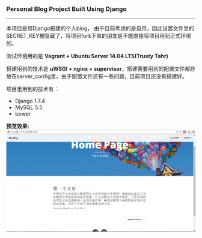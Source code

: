 ### Personal Blog Project Built Using Django
---
本项目是用Django搭建的个人blog， 由于目前考虑的是自用，因此设置文件里的SECRET_KEY被隐藏了，将项目fork下来的朋友是不能直接将项目用到正式环境的。  


测试环境用的是 **Vagrant + Ubuntu Server 14.04 LTS(Trusty Tahr)**


搭建用到的技术是 **uWSGI + nginx + supervisor**，搭建需要用到的配置文件都存放在server_config里。由于配置文件还有一些问题，目前项目还没有搭建好。

项目里用到的技术有：  
* Django 1.7.4
* MySQL 5.5 
* bower

**预览效果:**  
 ![](https://github.com/shirleyChou/my-blog-project/blob/master/draft.png)

